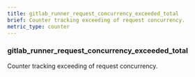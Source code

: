 ```yaml
---
title: gitlab_runner_request_concurrency_exceeded_total
brief: Counter tracking exceeding of request concurrency.
metric_type: counter
---
```

### gitlab_runner_request_concurrency_exceeded_total

Counter tracking exceeding of request concurrency.